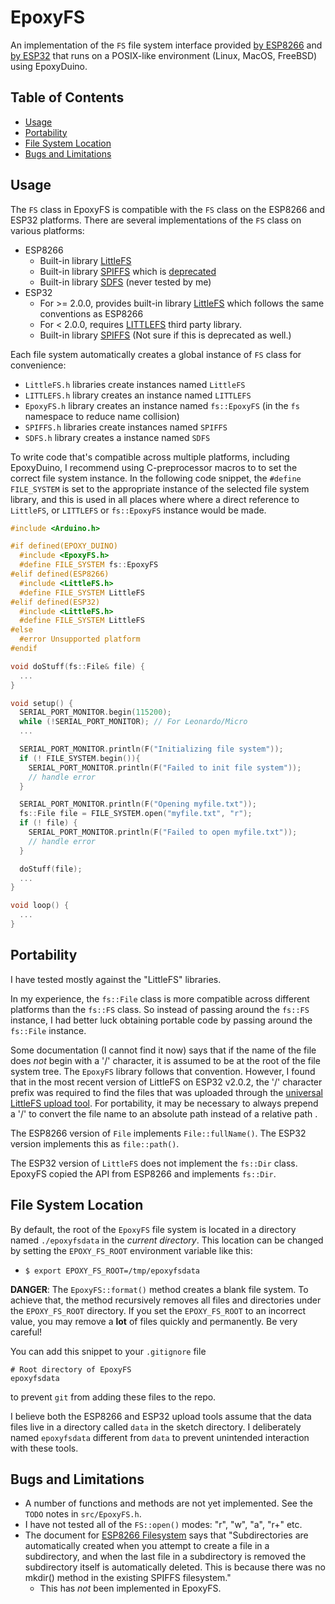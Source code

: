 # EpoxyFS

An implementation of the `FS` file system interface provided
[by ESP8266](https://arduino-esp8266.readthedocs.io/en/latest/filesystem.html)
and
[by ESP32](https://github.com/espressif/arduino-esp32/tree/master/libraries/FS)
that runs on a POSIX-like environment (Linux, MacOS, FreeBSD) using EpoxyDuino.

## Table of Contents

* [Usage](#Usage)
* [Portability](#Portability)
* [File System Location](#FileSystemLocation)
* [Bugs and Limitations](#BugsAndLimitations)

<a name="Usage"></a>
## Usage

The `FS` class in EpoxyFS is compatible with the `FS` class on the ESP8266 and
ESP32 platforms. There are several implementations of the `FS` class on various
platforms:

* ESP8266
    * Built-in library
      [LittleFS](https://github.com/esp8266/Arduino/tree/master/libraries/LittleFS)
    * Built-in library
      [SPIFFS](https://github.com/esp8266/Arduino/tree/master/cores/esp8266/spiffs)
      which is
      [deprecated](https://arduino-esp8266.readthedocs.io/en/latest/filesystem.html#spiffs-deprecation-warning)
    * Built-in library
      [SDFS](https://github.com/esp8266/Arduino/tree/master/libraries/SDFS)
      (never tested by me)
* ESP32
    * For >= 2.0.0, provides built-in library
      [LittleFS](https://github.com/espressif/arduino-esp32/tree/master/libraries/LittleFS)
      which follows the same conventions as ESP8266
    * For < 2.0.0, requires [LITTLEFS](https://github.com/lorol/LITTLEFS) third
      party library.
    * Built-in library
      [SPIFFS](https://github.com/espressif/arduino-esp32/tree/master/libraries/SPIFFS)
      (Not sure if this is deprecated as well.)

Each file system automatically creates a global instance of `FS` class for
convenience:

* `LittleFS.h` libraries create instances named `LittleFS`
* `LITTLEFS.h` library creates an instance named `LITTLEFS`
* `EpoxyFS.h` library creates an instance named `fs::EpoxyFS` (in the `fs`
  namespace to reduce name collision)
* `SPIFFS.h` libraries create instances named `SPIFFS`
* `SDFS.h` library creates a instance named `SDFS`

To write code that's compatible across multiple platforms, including EpoxyDuino,
I recommend using C-preprocessor macros to to set the correct file system
instance. In the following code snippet, the `#define FILE_SYSTEM` is set to the
appropriate instance of the selected file system library, and this is used in
all places where where a direct reference to `LittleFS`, or `LITTLEFS` or
`fs::EpoxyFS` instance would be made.

```C++
#include <Arduino.h>

#if defined(EPOXY_DUINO)
  #include <EpoxyFS.h>
  #define FILE_SYSTEM fs::EpoxyFS
#elif defined(ESP8266)
  #include <LittleFS.h>
  #define FILE_SYSTEM LittleFS
#elif defined(ESP32)
  #include <LittleFS.h>
  #define FILE_SYSTEM LittleFS
#else
  #error Unsupported platform
#endif

void doStuff(fs::File& file) {
  ...
}

void setup() {
  SERIAL_PORT_MONITOR.begin(115200);
  while (!SERIAL_PORT_MONITOR); // For Leonardo/Micro
  ...

  SERIAL_PORT_MONITOR.println(F("Initializing file system"));
  if (! FILE_SYSTEM.begin()){
    SERIAL_PORT_MONITOR.println(F("Failed to init file system"));
    // handle error
  }

  SERIAL_PORT_MONITOR.println(F("Opening myfile.txt"));
  fs::File file = FILE_SYSTEM.open("myfile.txt", "r");
  if (! file) {
    SERIAL_PORT_MONITOR.println(F("Failed to open myfile.txt"));
    // handle error
  }

  doStuff(file);
  ...
}

void loop() {
  ...
}
```

<a name="Portability"></a>
## Portability

I have tested mostly against the "LittleFS" libraries.

In my experience, the `fs::File` class is more compatible across different
platforms than the `fs::FS` class. So instead of passing around the `fs::FS`
instance, I had better luck obtaining portable code by passing around the
`fs::File` instance.

Some documentation (I cannot find it now) says that if the name of the file does
*not* begin with a '/' character, it is assumed to be at the root of the file
system tree. The `EpoxyFS` library follows that convention. However, I found
that in the most recent version of LittleFS on ESP32 v2.0.2, the '/' character
prefix was required to find the files that was uploaded through the [universal
LittleFS upload tool](https://github.com/lorol/arduino-esp32fs-plugin). For
portability, it may be necessary to always prepend a '/' to convert the file
name to an absolute path instead of a relative path .

The ESP8266 version of `File` implements `File::fullName()`. The ESP32 version
implements this as `file::path()`.

The ESP32 version of `LittleFS` does not implement the `fs::Dir` class. EpoxyFS
copied the API from ESP8266 and implements `fs::Dir`.

<a name="FileSystemLocation"></a>
## File System Location

By default, the root of the `EpoxyFS` file system is located in a directory
named `./epoxyfsdata` in the *current directory*. This location can be changed
by setting the `EPOXY_FS_ROOT` environment variable like this:

* `$ export EPOXY_FS_ROOT=/tmp/epoxyfsdata`

**DANGER**: The `EpoxyFS::format()` method creates a blank file system. To
achieve that, the method recursively removes all files and directories under the
`EPOXY_FS_ROOT` directory. If you set the `EPOXY_FS_ROOT` to an incorrect value,
you may remove a **lot** of files quickly and permanently. Be very careful!

You can add this snippet to your `.gitignore` file
```
# Root directory of EpoxyFS
epoxyfsdata
```
to prevent `git` from adding these files to the repo.

I believe both the ESP8266 and ESP32 upload tools assume that the data files
live in a directory called `data` in the sketch directory. I deliberately named
`epoxyfsdata` different from `data` to prevent unintended interaction with these
tools.

<a name="BugsAndLimitations"></a>
## Bugs and Limitations

* A number of functions and methods are not yet implemented. See the `TODO`
  notes in `src/EpoxyFS.h`.
* I have not tested all of the `FS::open()` modes: "r", "w", "a", "r+" etc.
* The document for [ESP8266
  Filesystem](https://arduino-esp8266.readthedocs.io/en/latest/filesystem.html)
  says that "Subdirectories are automatically created when you attempt to create
  a file in a subdirectory, and when the last file in a subdirectory is removed
  the subdirectory itself is automatically deleted. This is because there was no
  mkdir() method in the existing SPIFFS filesystem."
    * This has *not* been implemented in EpoxyFS.
